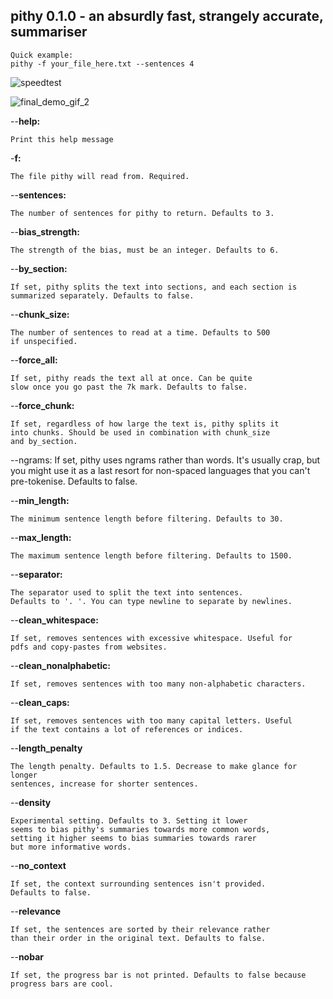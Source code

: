 ## pithy 0.1.0 - an absurdly fast, strangely accurate, summariser
```
Quick example:
pithy -f your_file_here.txt --sentences 4
```

![speedtest](https://user-images.githubusercontent.com/48640397/152093217-cc6efabf-1ebb-46a1-b463-004ca6680f22.gif)

![final_demo_gif_2](https://user-images.githubusercontent.com/48640397/152093010-dd8667c6-f0e6-4a37-8c32-c2f99e993cf1.gif)

--**help:**

    Print this help message
    
-**f:**

    The file pithy will read from. Required.

--**sentences:**

    The number of sentences for pithy to return. Defaults to 3.

--**bias_strength:**

    The strength of the bias, must be an integer. Defaults to 6.

--**by_section:**

    If set, pithy splits the text into sections, and each section is
    summarized separately. Defaults to false.

--**chunk_size:**

    The number of sentences to read at a time. Defaults to 500 
    if unspecified.

--**force_all:**

    If set, pithy reads the text all at once. Can be quite 
    slow once you go past the 7k mark. Defaults to false.

--**force_chunk:**

    If set, regardless of how large the text is, pithy splits it
    into chunks. Should be used in combination with chunk_size 
    and by_section.
--ngrams:
    If set, pithy uses ngrams rather than words. 
    It's usually crap, but you might use it as a last resort 
    for non-spaced languages that you can't pre-tokenise. 
    Defaults to false.

--**min_length:**

    The minimum sentence length before filtering. Defaults to 30.

--**max_length:**

    The maximum sentence length before filtering. Defaults to 1500.

--**separator:**

    The separator used to split the text into sentences. 
    Defaults to '. '. You can type newline to separate by newlines.

--**clean_whitespace:**

    If set, removes sentences with excessive whitespace. Useful for 
    pdfs and copy-pastes from websites.

--**clean_nonalphabetic:**

    If set, removes sentences with too many non-alphabetic characters.

--**clean_caps:**

    If set, removes sentences with too many capital letters. Useful 
    if the text contains a lot of references or indices.

--**length_penalty**

    The length penalty. Defaults to 1.5. Decrease to make glance for longer 
    sentences, increase for shorter sentences.

--**density**

    Experimental setting. Defaults to 3. Setting it lower 
    seems to bias pithy's summaries towards more common words, 
    setting it higher seems to bias summaries towards rarer 
    but more informative words.

--**no_context**

    If set, the context surrounding sentences isn't provided. 
    Defaults to false.

--**relevance**

    If set, the sentences are sorted by their relevance rather 
    than their order in the original text. Defaults to false.

--**nobar**

    If set, the progress bar is not printed. Defaults to false because
    progress bars are cool.
